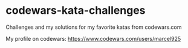# codewars-kata-challenges
Challenges and my solutions for my favorite katas from codewars.com

My profile on codewars: https://www.codewars.com/users/marcel925
